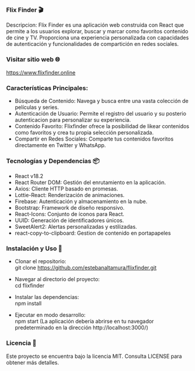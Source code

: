 ### Flix Finder 🎬 

Descripcion:
Flix Finder es una aplicación web construida con React que permite a los usuarios explorar, buscar y marcar como favoritos contenido de cine y TV. Proporciona una experiencia personalizada con capacidades de autenticación y funcionalidades de compartición en redes sociales.

### Visitar sitio web 🌐  
https://www.flixfinder.online


### Características Principales:
* Búsqueda de Contenido: Navega y busca entre una vasta colección de películas y series.
* Autenticación de Usuario: Permite el registro del usuario y su posterio autenticacion para personalizar su experiencia.
* Contenido Favorito: Flixfinder ofrece la posibilidad de likear contenidos como favoritos y crea tu propia selección personalizada.
* Compartir en Redes Sociales: Comparte tus contenidos favoritos directamente en Twitter y WhatsApp.


### Tecnologías y Dependencias 📦
* React v18.2
* React Router DOM: Gestión del enrutamiento en la aplicación.
* Axios: Cliente HTTP basado en promesas.
* Lottie-React: Renderización de animaciones.
* Firebase: Autenticación y almacenamiento en la nube.
* Bootstrap: Framework de diseño responsivo.
* React-Icons: Conjunto de íconos para React.
* UUID: Generación de identificadores únicos.
* SweetAlert2: Alertas personalizadas y estilizadas.
* react-copy-to-clipboard: Gestion de contenido en portapapeles


### Instalación y Uso 🚀
* Clonar el repositorio:  
git clone https://github.com/estebanaltamura/flixfinder.git

* Navegar al directorio del proyecto:  
cd flixfinder

* Instalar las dependencias:  
npm install

* Ejecutar en modo desarrollo:  
npm start (La aplicación debería abrirse en tu navegador predeterminado en la dirección http://localhost:3000/)


### Licencia 📜 
Este proyecto se encuentra bajo la licencia MIT. Consulta LICENSE para obtener más detalles.
